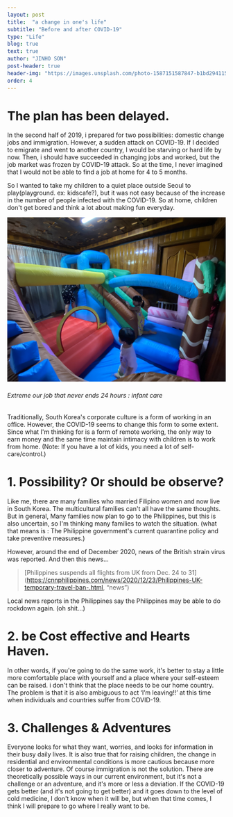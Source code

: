 ```yaml
---
layout: post
title:  "a change in one's life"
subtitle: "Before and after COVID-19"
type: "Life"
blog: true
text: true
author: "JINHO SON"
post-header: true
header-img: "https://images.unsplash.com/photo-1587151587847-b1bd29411530?ixlib=rb-1.2.1&ixid=eyJhcHBfaWQiOjEyMDd9&auto=format&fit=crop&w=3300&q=80"
order: 4
---
```


# The plan has been delayed.

In the second half of 2019, i prepared for two possibilities: domestic change jobs and immigration.
However, a sudden attack on COVID-19.
If I decided to emigrate and went to another country, I would be starving or hard life by now. Then, i should have succeeded in changing jobs and worked, but the job market was frozen by COVID-19 attack.
So at the time, I never imagined that I would not be able to find a job at home for 4 to 5 months.

So I wanted to take my children to a quiet place outside Seoul to play(playground. ex: kidscafe?), but it was not easy because of the increase in the number of people infected with the COVID-19.
So at home, children don't get bored and think a lot about making fun everyday.

![playground](img/play.jpeg)
###### Extreme our job that never ends 24 hours : infant care

Traditionally, South Korea's corporate culture is a form of working in an office. However, the COVID-19 seems to change this form to some extent. Since what I'm thinking for is a form of remote working, the only way to earn money and the same time maintain intimacy with children is to work from home.
(Note: If you have a lot of kids, you need a lot of self-care/control.)

# 1. Possibility? Or should be observe?

Like me, there are many families who married Filipino women and now live in South Korea.
The multicultural families can't all have the same thoughts. But in general, Many families now plan to go to the Philippines, but this is also uncertain, so I'm thinking many families to watch the situation.
(what that means is : The Philippine government's current quarantine policy and take preventive measures.)

However, around the end of December 2020, news of the British strain virus was reported.
And then this news...
> [Philippines suspends all flights from UK from Dec. 24 to 31](https://cnnphilippines.com/news/2020/12/23/Philippines-UK-temporary-travel-ban-.html, “news”)

Local news reports in the Philippines say the Philippines may be able to do rockdown again. 
(oh shit...)

# 2. be Cost effective and Hearts Haven.

In other words, if you're going to do the same work, it's better to stay a little more comfortable place with yourself and a place where your self-esteem can be raised. i don't think that the place needs to be our home country. The problem is that it is also ambiguous to act ‘I’m leaving!!’ at this time when individuals and countries suffer from COVID-19.

# 3. Challenges & Adventures

Everyone looks for what they want, worries, and looks for information in their busy daily lives.
It is also true that for raising children, the change in residential and environmental conditions is more cautious because more closer to adventure.
Of course immigration is not the solution. There are theoretically possible ways in our current environment, but it's not a challenge or an adventure, and it's more or less a deviation.
If the COVID-19 gets better (and it's not going to get better) and it goes down to the level of cold medicine, I don't know when it will be, but when that time comes, I think I will prepare to go where I really want to be.

